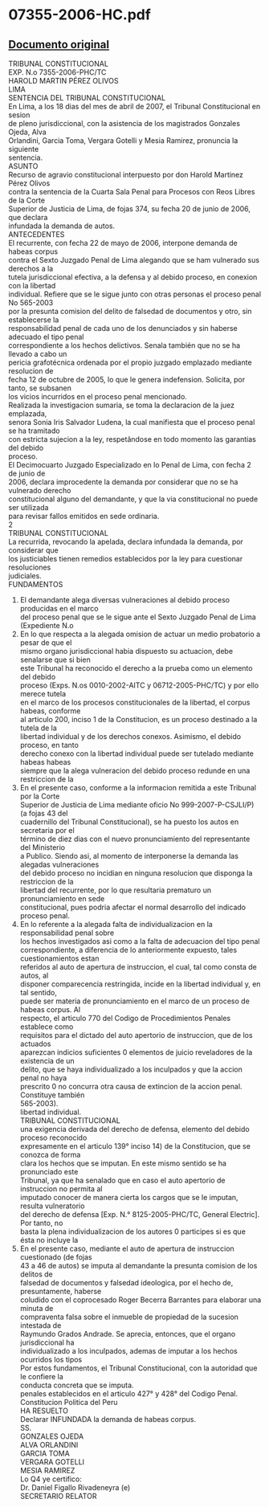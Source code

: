 
07355-2006-HC.pdf
=================
  
[Documento original](https://tc.gob.pe/jurisprudencia/2007/07355-2006-HC.pdf)  
---  
TRIBUNAL CONSTITUCIONAL  
EXP. N.o 7355-2006-PHC/TC  
HAROLD MARTIN PÉREZ OLIVOS  
LIMA  
SENTENCIA DEL TRIBUNAL CONSTITUCIONAL  
En Lima, a los 18 dias del mes de abril de 2007, el Tribunal Constitucional en sesion  
de pleno jurisdiccional, con la asistencia de los magistrados Gonzales Ojeda, Alva  
Orlandini, Garcia Toma, Vergara Gotelli y Mesia Ramirez, pronuncia la siguiente  
sentencia.  
ASUNTO  
Recurso de agravio constitucional interpuesto por don Harold Martinez Pérez Olivos  
contra la sentencia de la Cuarta Sala Penal para Procesos con Reos Libres de la Corte  
Superior de Justicia de Lima, de fojas 374, su fecha 20 de junio de 2006, que declara  
infundada la demanda de autos.  
ANTECEDENTES  
El recurrente, con fecha 22 de mayo de 2006, interpone demanda de habeas corpus  
contra el Sexto Juzgado Penal de Lima alegando que se ham vulnerado sus derechos a la  
tutela jurisdiccional efectiva, a la defensa y al debido proceso, en conexion con la libertad  
individual. Refiere que se le sigue junto con otras personas el proceso penal No 565-2003  
por la presunta comision del delito de falsedad de documentos y otro, sin establecerse la  
responsabilidad penal de cada uno de los denunciados y sin haberse adecuado el tipo penal  
correspondiente a los hechos delictivos. Senala también que no se ha llevado a cabo un  
pericia grafotécnica ordenada por el propio juzgado emplazado mediante resolucion de  
fecha 12 de octubre de 2005, lo que le genera indefension. Solicita, por tanto, se subsanen  
los vicios incurridos en el proceso penal mencionado.  
Realizada la investigacion sumaria, se toma la declaracion de la juez emplazada,  
senora Sonia Iris Salvador Ludena, la cual manifiesta que el proceso penal se ha tramitado  
con estricta sujecion a la ley, respetândose en todo momento las garantias del debido  
proceso.  
El Decimocuarto Juzgado Especializado en lo Penal de Lima, con fecha 2 de junio de  
2006, declara improcedente la demanda por considerar que no se ha vulnerado derecho  
constitucional alguno del demandante, y que la via constitucional no puede ser utilizada  
para revisar fallos emitidos en sede ordinaria.  
2  
TRIBUNAL CONSTITUCIONAL  
La recurrida, revocando la apelada, declara infundada la demanda, por considerar que  
los justiciables tienen remedios establecidos por la ley para cuestionar resoluciones  
judiciales.  
FUNDAMENTOS  
1. El demandante alega diversas vulneraciones al debido proceso producidas en el marco  
del proceso penal que se le sigue ante el Sexto Juzgado Penal de Lima (Expediente N.o  
2. En lo que respecta a la alegada omision de actuar un medio probatorio a pesar de que el  
mismo organo jurisdiccional habia dispuesto su actuacion, debe senalarse que si bien  
este Tribunal ha reconocido el derecho a la prueba como un elemento del debido  
proceso (Exps. N.os 0010-2002-AITC y 06712-2005-PHC/TC) y por ello merece tutela  
en el marco de los procesos constitucionales de la libertad, el corpus habeas, conforme  
al articulo 200, inciso 1 de la Constitucion, es un proceso destinado a la tutela de la  
libertad individual y de los derechos conexos. Asimismo, el debido proceso, en tanto  
derecho conexo con la libertad individual puede ser tutelado mediante habeas habeas  
siempre que la alega vulneracion del debido proceso redunde en una restriccion de la  
3. En el presente caso, conforme a la informacion remitida a este Tribunal por la Corte  
Superior de Justicia de Lima mediante oficio No 999-2007-P-CSJLI/P) (a fojas 43 del  
cuadernillo del Tribunal Constitucional), se ha puesto los autos en secretaria por el  
término de diez dias con el nuevo pronunciamiento del representante del Ministerio  
a Publico. Siendo asi, al momento de interponerse la demanda las alegadas vulneraciones  
del debido proceso no incidian en ninguna resolucion que disponga la restriccion de la  
libertad del recurrente, por lo que resultaria prematuro un pronunciamiento en sede  
constitucional, pues podria afectar el normal desarrollo del indicado proceso penal.  
4. En lo referente a la alegada falta de individualizacion en la responsabilidad penal sobre  
los hechos investigados asi como a la falta de adecuacion del tipo penal  
correspondiente, a diferencia de lo anteriormente expuesto, tales cuestionamientos estan  
referidos al auto de apertura de instruccion, el cual, tal como consta de autos, al  
disponer comparecencia restringida, incide en la libertad individual y, en tal sentido,  
puede ser materia de pronunciamiento en el marco de un proceso de habeas corpus. Al  
respecto, el articulo 770 del Codigo de Procedimientos Penales establece como  
requisitos para el dictado del auto apertorio de instruccion, que de los actuados  
aparezcan indicios suficientes 0 elementos de juicio reveladores de la existencia de un  
delito, que se haya individualizado a los inculpados y que la accion penal no haya  
prescrito 0 no concurra otra causa de extincion de la accion penal. Constituye también  
565-2003).  
libertad individual.  
TRIBUNAL CONSTITUCIONAL  
una exigencia derivada del derecho de defensa, elemento del debido proceso reconocido  
expresamente en el articulo 139° inciso 14) de la Constitucion, que se conozca de forma  
clara los hechos que se imputan. En este mismo sentido se ha pronunciado este  
Tribunal, ya que ha senalado que en caso el auto apertorio de instruccion no permita al  
imputado conocer de manera cierta los cargos que se le imputan, resulta vulneratorio  
del derecho de defensa [Exp. N.° 8125-2005-PHC/TC, General Electric]. Por tanto, no  
basta la plena individualizacion de los autores 0 participes si es que ésta no incluye la  
5. En el presente caso, mediante el auto de apertura de instruccion cuestionado (de fojas  
43 a 46 de autos) se imputa al demandante la presunta comision de los delitos de  
falsedad de documentos y falsedad ideologica, por el hecho de, presuntamente, haberse  
coludido con el coprocesado Roger Becerra Barrantes para elaborar una minuta de  
compraventa falsa sobre el inmueble de propiedad de la sucesion intestada de  
Raymundo Grados Andrade. Se aprecia, entonces, que el organo jurisdiccional ha  
individualizado a los inculpados, ademas de imputar a los hechos ocurridos los tipos  
Por estos fundamentos, el Tribunal Constitucional, con la autoridad que le confiere la  
conducta concreta que se imputa.  
penales establecidos en el articulo 427° y 428° del Codigo Penal.  
Constitucion Politica del Peru  
HA RESUELTO  
Declarar INFUNDADA la demanda de habeas corpus.  
SS.  
GONZALES OJEDA  
ALVA ORLANDINI  
GARCIA TOMA  
VERGARA GOTELLI  
MESIA RAMIREZ  
Lo Q4 ye certifico:  
Dr. Daniel Figallo Rivadeneyra (e)  
SECRETARIO RELATOR